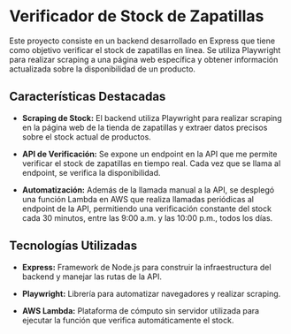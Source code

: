 # Verificador de Stock de Zapatillas

Este proyecto consiste en un backend desarrollado en Express que tiene como objetivo verificar el stock de zapatillas en línea. Se utiliza Playwright para realizar scraping a una página web específica y obtener información actualizada sobre la disponibilidad de un producto.

## Características Destacadas

- **Scraping de Stock:** El backend utiliza Playwright para realizar scraping en la página web de la tienda de zapatillas y extraer datos precisos sobre el stock actual de productos.

- **API de Verificación:** Se expone un endpoint en la API que me permite verificar el stock de zapatillas en tiempo real. Cada vez que se llama al endpoint, se verifica la disponibilidad.

- **Automatización:** Además de la llamada manual a la API, se desplegó una función Lambda en AWS que realiza llamadas periódicas al endpoint de la API, permitiendo una verificación constante del stock cada 30 minutos, entre las 9:00 a.m. y las 10:00 p.m., todos los días.

## Tecnologías Utilizadas

- **Express:** Framework de Node.js para construir la infraestructura del backend y manejar las rutas de la API.

- **Playwright:** Librería para automatizar navegadores y realizar scraping.

- **AWS Lambda:** Plataforma de cómputo sin servidor utilizada para ejecutar la función que verifica automáticamente el stock.
